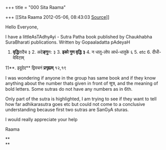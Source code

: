 +++
title = "000 Sita Raama"

+++
[[Sita Raama	2012-05-06, 08:43:03 [Source](https://groups.google.com/g/samskrita/c/yxbOWbn5Rwg)]]



Hello Everyone,

I have a littleAsTAdhyAyi - Sutra Patha book published by Chaukhabha
SuraBharati publications. Written by Gopaaladatta pAdeyaH

  

1.  **वृद्धि**रादैच ३ 2.  अदे**ङ्गु**ण: ३ 3.  **इको गुण वृद्धि ३** 4.  न धातु-लोप आर्ध-धातुके ६ 5.  etc 6.  दीधी-वेविटाम्

  11**. इदूदेद** द्विवचनं **प्रगृह्यम्** १२,१९

I was wondering if anyone in the group has same book and if they know anything about the number thats given in front of सूत्र, and the meaning of bold letters. Some sutras do not have any numbers as in 6th.

Only part of the sutra is highlighted, I am trying to see if they want to tell how far adhikarasutra goes etc but could not come to a conclusive understanding because first two sutras are SanGyA sturas.

  

I would really appreciate your help

Raama

**  
**

